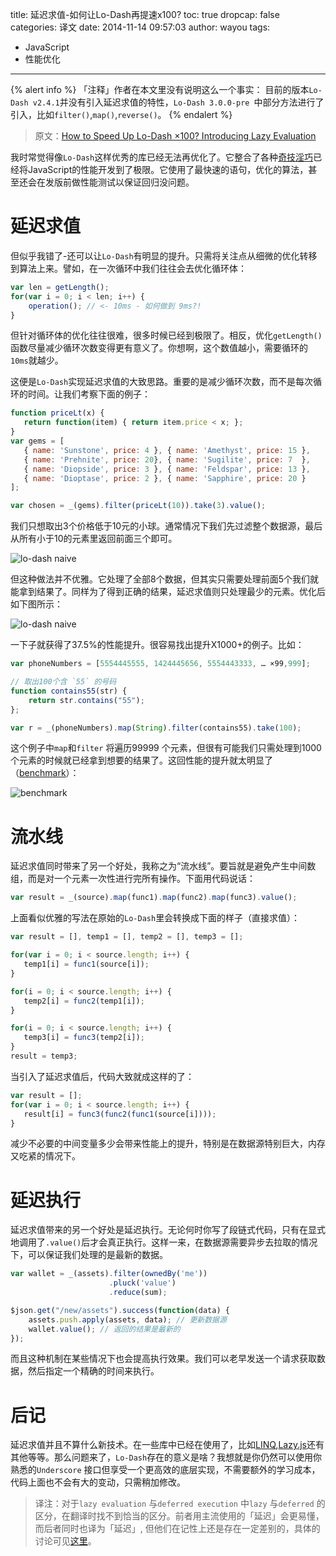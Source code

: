 title: 延迟求值-如何让Lo-Dash再提速x100?
toc: true
dropcap: false
categories: 译文
date: 2014-11-14 09:57:03
author: wayou
tags:
- JavaScript
- 性能优化
---
{% alert info %}
「注释」作者在本文里没有说明这么一个事实：
目前的版本`Lo-Dash v2.4.1`并没有引入延迟求值的特性，`Lo-Dash 3.0.0-pre `中部分方法进行了引入，比如`filter()`,`map()`,`reverse()`。
{% endalert %}

> 原文：[How to Speed Up Lo-Dash ×100? Introducing Lazy Evaluation](http://filimanjaro.com/blog/2014/introducing-lazy-evaluation)

我时常觉得像`Lo-Dash`这样优秀的库已经无法再优化了。它整合了各种[奇技淫巧](https://www.youtube.com/watch?v=NthmeLEhDDM)已经将JavaScript的性能开发到了极限。它使用了最快速的语句，优化的算法，甚至还会在发版前做性能测试以保证回归没问题。

<!--more-->

# 延迟求值

但似乎我错了-还可以让`Lo-Dash`有明显的提升。只需将关注点从细微的优化转移到算法上来。譬如，在一次循环中我们往往会去优化循环体：

```js
var len = getLength();
for(var i = 0; i < len; i++) {
    operation(); // <- 10ms - 如何做到 9ms?!
}
```

但针对循环体的优化往往很难，很多时候已经到极限了。相反，优化`getLength()` 函数尽量减少循环次数变得更有意义了。你想啊，这个数值越小，需要循环的`10ms`就越少。

这便是`Lo-Dash`实现延迟求值的大致思路。重要的是减少循环次数，而不是每次循环的时间。让我们考察下面的例子：

```js
function priceLt(x) {
   return function(item) { return item.price < x; };
}
var gems = [
   { name: 'Sunstone', price: 4 }, { name: 'Amethyst', price: 15 },
   { name: 'Prehnite', price: 20}, { name: 'Sugilite', price: 7  },
   { name: 'Diopside', price: 3 }, { name: 'Feldspar', price: 13 },
   { name: 'Dioptase', price: 2 }, { name: 'Sapphire', price: 20 }
];

var chosen = _(gems).filter(priceLt(10)).take(3).value();
```

我们只想取出3个价格低于10元的小球。通常情况下我们先过滤整个数据源，最后从所有小于10的元素里返回前面三个即可。

![lo-dash naive](/jsbear/asset/posts/2014-11-14-lazy-evaluation/lodash-naive.gif)

但这种做法并不优雅。它处理了全部8个数据，但其实只需要处理前面5个我们就能拿到结果了。同样为了得到正确的结果，延迟求值则只处理最少的元素。优化后如下图所示：

![lo-dash naive](/jsbear/asset/posts/2014-11-14-lazy-evaluation/grafika.gif)

一下子就获得了37.5%的性能提升。很容易找出提升X1000+的例子。比如：

```js
var phoneNumbers = [5554445555, 1424445656, 5554443333, … ×99,999];

// 取出100个含 `55` 的号码
function contains55(str) {
    return str.contains("55"); 
};

var r = _(phoneNumbers).map(String).filter(contains55).take(100);
```

这个例子中`map`和`filter` 将遍历99999 个元素，但很有可能我们只需处理到1000个元素的时候就已经拿到想要的结果了。这回性能的提升就太明显了（[benchmark](http://jsperf.com/lazy-demo)）：

![benchmark](/jsbear/asset/posts/2014-11-14-lazy-evaluation/benchmark.jpg)


# 流水线

延迟求值同时带来了另一个好处，我称之为“流水线”。要旨就是避免产生中间数组，而是对一个元素一次性进行完所有操作。下面用代码说话：

```js
var result = _(source).map(func1).map(func2).map(func3).value();
```

上面看似优雅的写法在原始的`Lo-Dash`里会转换成下面的样子（直接求值）：

```js
var result = [], temp1 = [], temp2 = [], temp3 = [];

for(var i = 0; i < source.length; i++) {
   temp1[i] = func1(source[i]);
}

for(i = 0; i < source.length; i++) {
   temp2[i] = func2(temp1[i]);
}

for(i = 0; i < source.length; i++) {
   temp3[i] = func3(temp2[i]);
}
result = temp3;
```

当引入了延迟求值后，代码大致就成这样的了：

```js
var result = [];
for(var i = 0; i < source.length; i++) {
   result[i] = func3(func2(func1(source[i])));
}
```

减少不必要的中间变量多少会带来性能上的提升，特别是在数据源特别巨大，内存又吃紧的情况下。


# 延迟执行

延迟求值带来的另一个好处是延迟执行。无论何时你写了段链式代码，只有在显式地调用了`.value()`后才会真正执行。这样一来，在数据源需要异步去拉取的情况下，可以保证我们处理的是最新的数据。

```js
var wallet = _(assets).filter(ownedBy('me'))
                      .pluck('value')
                      .reduce(sum);

$json.get("/new/assets").success(function(data) {
    assets.push.apply(assets, data); // 更新数据源
    wallet.value(); // 返回的结果是最新的
});
```

而且这种机制在某些情况下也会提高执行效果。我们可以老早发送一个请求获取数据，然后指定一个精确的时间来执行。

# 后记

延迟求值并且不算什么新技术。在一些库中已经在使用了，比如[LINQ](http://en.wikipedia.org/wiki/Language_Integrated_Query),[Lazy.js](http://danieltao.com/lazy.js/)还有其他等等。那么问题来了，`Lo-Dash`存在的意义是啥？我想就是你仍然可以使用你熟悉的`Underscore` 接口但享受一个更高效的底层实现，不需要额外的学习成本，代码上面也不会有大的变动，只需稍加修改。


>译注：对于`lazy evaluation` 与`deferred execution` 中`lazy` 与`deferred` 的区分，在翻译时找不到恰当的区分。前者用主流使用的「延迟」会更易懂，而后者同时也译为「延迟」, 但他们在记性上还是存在一定差别的，具体的讨论可见[这里](https://github.com/tbfe/translation/pull/2#discussion_r20362267)。
